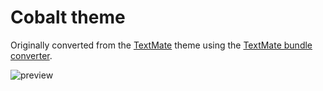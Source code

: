 # Cobalt theme

Originally converted from the [TextMate](https://github.com/kballard/textmate-bundles/blob/master/Themes/Cobalt.tmTheme)
theme using the [TextMate bundle converter](http://atom.io/docs/latest/converting-a-text-mate-theme).

![preview](https://f.cloud.github.com/assets/143380/2290688/14e4a290-a026-11e3-8d91-7c391b60adc2.png)
